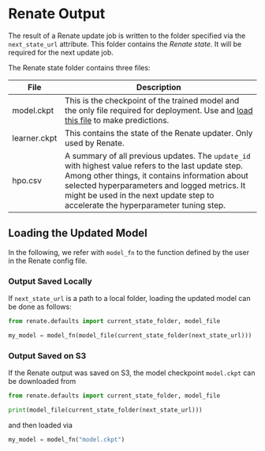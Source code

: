 # Renate Output

The result of a Renate update job is written to the folder specified via the `next_state_url` attribute. This folder
contains the *Renate state*. It will be required for the next update job.

The Renate state folder contains three files:

| File          | Description |
| ------------- | ----------- |
| model.ckpt    | This is the checkpoint of the trained model and the only file required for deployment. Use and [load this file](#loading-the-updated-model) to make predictions.       |
| learner.ckpt  | This contains the state of the Renate updater. Only used by Renate.        |
| hpo.csv       | A summary of all previous updates. The `update_id` with highest value refers to the last update step. Among other things, it contains information about selected hyperparameters and logged metrics. It might be used in the next update step to accelerate the hyperparameter tuning step. |


## Loading the Updated Model

In the following, we refer with `model_fn` to the function defined by the user in the Renate config file.

### Output Saved Locally

If `next_state_url` is a path to a local folder, loading the updated model can be done as follows:

```python
from renate.defaults import current_state_folder, model_file

my_model = model_fn(model_file(current_state_folder(next_state_url)))
```

### Output Saved on S3

If the Renate output was saved on S3, the model checkpoint `model.ckpt` can be downloaded from

```python
from renate.defaults import current_state_folder, model_file

print(model_file(current_state_folder(next_state_url)))
```

and then loaded via

```python
my_model = model_fn("model.ckpt")
```